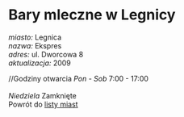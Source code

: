 # Bary mleczne w Legnicy





*miasto:*  Legnica    <br/>
*nazwa:*  Ekspres   <br/>
*adres:*  ul. Dworcowa 8   <br/>
*aktualizacja:*  2009 <br/>

//Godziny otwarcia
*Pon - Sob*  7:00 - 17:00  <br/>  
*Niedziela*   Zamknięte  <br/>
Powrót do [listy miast](/bary_mleczne)


